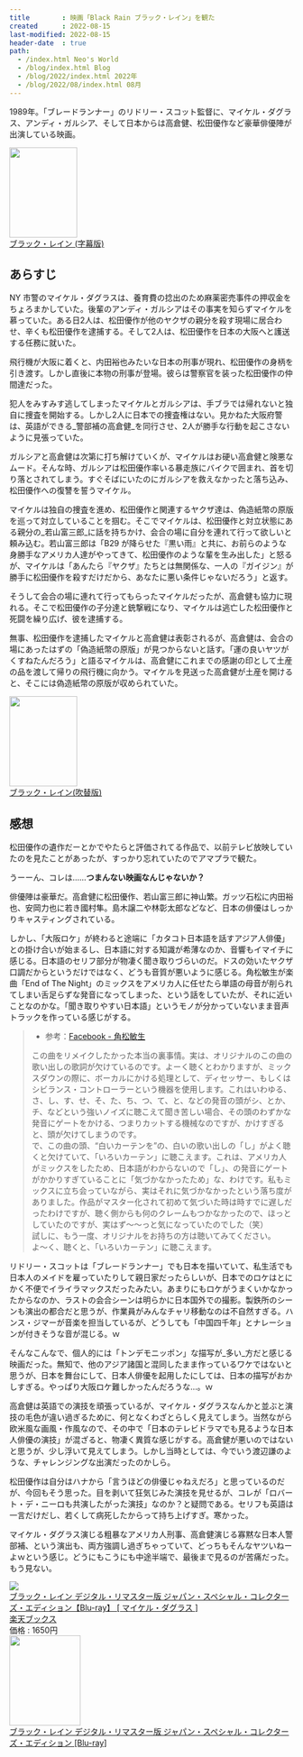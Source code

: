 ```yaml
---
title        : 映画「Black Rain ブラック・レイン」を観た
created      : 2022-08-15
last-modified: 2022-08-15
header-date  : true
path:
  - /index.html Neo's World
  - /blog/index.html Blog
  - /blog/2022/index.html 2022年
  - /blog/2022/08/index.html 08月
---
```


1989年。「ブレードランナー」のリドリー・スコット監督に、マイケル・ダグラス、アンディ・ガルシア、そして日本からは高倉健、松田優作など豪華俳優陣が出演している映画。

<div class="ad-amazon">
  <div class="ad-amazon-image">
    <a href="https://www.amazon.co.jp/dp/B00FYN9TRS?tag=neos21-22&amp;linkCode=osi&amp;th=1&amp;psc=1">
      <img src="https://m.media-amazon.com/images/I/51qtSDZXugL._SL160_.jpg" width="120" height="160">
    </a>
  </div>
  <div class="ad-amazon-info">
    <div class="ad-amazon-title">
      <a href="https://www.amazon.co.jp/dp/B00FYN9TRS?tag=neos21-22&amp;linkCode=osi&amp;th=1&amp;psc=1">ブラック・レイン (字幕版)</a>
    </div>
  </div>
</div>

## あらすじ

NY 市警のマイケル・ダグラスは、養育費の捻出のため麻薬密売事件の押収金をちょろまかしていた。後輩のアンディ・ガルシアはその事実を知らずマイケルを慕っていた。ある日2人は、松田優作が他のヤクザの親分を殺す現場に居合わせ、辛くも松田優作を逮捕する。そして2人は、松田優作を日本の大阪へと護送する任務に就いた。

飛行機が大阪に着くと、内田裕也みたいな日本の刑事が現れ、松田優作の身柄を引き渡す。しかし直後に本物の刑事が登場。彼らは警察官を装った松田優作の仲間達だった。

犯人をみすみす逃してしまったマイケルとガルシアは、手ブラでは帰れないと独自に捜査を開始する。しかし2人に日本での捜査権はない。見かねた大阪府警は、英語ができる_警部補の高倉健_を同行させ、2人が勝手な行動を起こさないように見張っていた。

ガルシアと高倉健は次第に打ち解けていくが、マイケルはお硬い高倉健と険悪なムード。そんな時、ガルシアは松田優作率いる暴走族にバイクで囲まれ、首を切り落とされてしまう。すぐそばにいたのにガルシアを救えなかったと落ち込み、松田優作への復讐を誓うマイケル。

マイケルは独自の捜査を進め、松田優作と関連するヤクザ達は、偽造紙幣の原版を巡って対立していることを掴む。そこでマイケルは、松田優作と対立状態にある親分の_若山富三郎_に話を持ちかけ、会合の場に自分を連れて行って欲しいと頼み込む。若山富三郎は「B29 が降らせた『黒い雨』と共に、お前らのような身勝手なアメリカ人達がやってきて、松田優作のような輩を生み出した」と怒るが、マイケルは「あんたら『ヤクザ』たちとは無関係な、一人の『ガイジン』が勝手に松田優作を殺すだけだから、あなたに悪い条件じゃないだろう」と返す。

そうして会合の場に連れて行ってもらったマイケルだったが、高倉健も協力に現れる。そこで松田優作の子分達と銃撃戦になり、マイケルは逃亡した松田優作と死闘を繰り広げ、彼を逮捕する。

無事、松田優作を逮捕したマイケルと高倉健は表彰されるが、高倉健は、会合の場にあったはずの「偽造紙幣の原版」が見つからないと話す。「運の良いヤツがくすねたんだろう」と語るマイケルは、高倉健にこれまでの感謝の印として土産の品を渡して帰りの飛行機に向かう。マイケルを見送った高倉健が土産を開けると、そこには偽造紙幣の原版が収められていた。

<div class="ad-amazon">
  <div class="ad-amazon-image">
    <a href="https://www.amazon.co.jp/dp/B073HWTDP4?tag=neos21-22&amp;linkCode=osi&amp;th=1&amp;psc=1">
      <img src="https://m.media-amazon.com/images/I/51qtSDZXugL._SL160_.jpg" width="120" height="160">
    </a>
  </div>
  <div class="ad-amazon-info">
    <div class="ad-amazon-title">
      <a href="https://www.amazon.co.jp/dp/B073HWTDP4?tag=neos21-22&amp;linkCode=osi&amp;th=1&amp;psc=1">ブラック・レイン(吹替版)</a>
    </div>
  </div>
</div>

## 感想

松田優作の遺作だーとかでやたらと評価されてる作品で、以前テレビ放映していたのを見たことがあったが、すっかり忘れていたのでアマプラで観た。

うーーん、コレは……__つまんない映画なんじゃないか？__

俳優陣は豪華だ。高倉健に松田優作、若山富三郎に神山繁。ガッツ石松に内田裕也、安岡力也に若き國村隼。島木譲二や林彰太郎などなど、日本の俳優はしっかりキャスティングされている。

しかし、「大阪ロケ」が終わると途端に「カタコト日本語を話すアジア人俳優」との掛け合いが始まるし、日本語に対する知識が希薄なのか、音響もイマイチに感じる。日本語のセリフ部分が物凄く聞き取りづらいのだ。ドスの効いたヤクザ口調だからというだけではなく、どうも音質が悪いように感じる。角松敏生が楽曲「End of The Night」のミックスをアメリカ人に任せたら単語の母音が削られてしまい舌足らずな発音になってしまった、という話をしていたが、それに近いことなのかな。「聞き取りやすい日本語」というモノが分かっていないまま音声トラックを作っている感じがする。

> - 参考：[Facebook - 角松敏生](https://www.facebook.com/1626600517437788/posts/2753325881431907/)
> 
> この曲をリメイクしたかった本当の裏事情。実は、オリジナルのこの曲の歌い出しの歌詞が欠けているのです。よーく聴くとわかりますが、ミックスダウンの際に、ボーカルにかける処理として、ディセッサー、もしくはシビランス・コントローラーという機器を使用します。これはいわゆる、さ、し、す、せ、そ、た、ち、つ、て、と、などの発音の頭がシ、とか、チ、などという強いノイズに聴こえて聞き苦しい場合、その頭のわずかな発音にゲートをかける、つまりカットする機械なのですが、かけすぎると、頭が欠けてしまうのです。  
> で、この曲の頭、“白いカーテンを”の、白いの歌い出しの「し」がよく聴くと欠けていて、「いろいカーテン」に聴こえます。これは、アメリカ人がミックスをしたため、日本語がわからないので「し」、の発音にゲートがかかりすぎていることに「気づかなかったため」な、わけです。私もミックスに立ち会っていながら、実はそれに気づかなかったという落ち度がありました。作品がマスター化されて初めて気づいた時は時すでに遅しだったわけですが、聴く側からも何のクレームもつかなかったので、ほっとしていたのですが、実はず〜〜っと気になっていたのでした（笑）  
> 試しに、もう一度、オリジナルをお持ちの方は聴いてみてください。  
> よ〜く、聴くと、「いろいカーテン」に聴こえます。

リドリー・スコットは「ブレードランナー」でも日本を描いていて、私生活でも日本人のメイドを雇っていたりして親日家だったらしいが、日本でのロケはとにかく不便でイライラマックスだったみたい。あまりにもロケがうまくいかなかったからなのか、ラストの会合シーンは明らかに日本国外での撮影。製鉄所のシーンも演出の都合だと思うが、作業員がみんなチャリ移動なのは不自然すぎる。ハンス・ジマーが音楽を担当しているが、どうしても「中国四千年」とナレーションが付きそうな音が混じる。ｗ

そんなこんなで、個人的には「トンデモニッポン」な描写が_多い_方だと感じる映画だった。無知で、他のアジア諸国と混同したまま作っているワケではないと思うが、日本を舞台にして、日本人俳優を起用したにしては、日本の描写がおかしすぎる。やっぱり大阪ロケ難しかったんだろうな…。ｗ

高倉健は英語での演技を頑張っているが、マイケル・ダグラスなんかと並ぶと演技の毛色が違い過ぎるために、何となくわざとらしく見えてしまう。当然ながら欧米風な画風・作風なので、その中で「日本のテレビドラマでも見るような日本人俳優の演技」が混ざると、物凄く異質な感じがする。高倉健が悪いのではないと思うが、少し浮いて見えてしまう。しかし当時としては、今でいう渡辺謙のような、チャレンジングな出演だったのかしら。

松田優作は自分はハナから「言うほどの俳優じゃねえだろ」と思っているのだが、今回もそう思った。目を剥いて狂気じみた演技を見せるが、コレが「ロバート・デ・ニーロも共演したがった演技」なのか？と疑問である。セリフも英語は一言だけだし、若くして病死したからって持ち上げすぎ。寒かった。

マイケル・ダグラス演じる粗暴なアメリカ人刑事、高倉健演じる寡黙な日本人警部補、という演出も、両方強調し過ぎちゃっていて、どっちもそんなヤツいねーよｗという感じ。どうにもこうにも中途半端で、最後まで見るのが苦痛だった。もう見ない。

<div class="ad-rakuten">
  <div class="ad-rakuten-image">
    <a href="https://hb.afl.rakuten.co.jp/hgc/g00q0722.waxyc9ff.g00q0722.waxyd017/?pc=https%3A%2F%2Fitem.rakuten.co.jp%2Fbook%2F15821177%2F&amp;m=http%3A%2F%2Fm.rakuten.co.jp%2Fbook%2Fi%2F19520393%2F">
      <img src="https://thumbnail.image.rakuten.co.jp/@0_mall/book/cabinet/4363/4988102774363.jpg?_ex=128x128">
    </a>
  </div>
  <div class="ad-rakuten-info">
    <div class="ad-rakuten-title">
      <a href="https://hb.afl.rakuten.co.jp/hgc/g00q0722.waxyc9ff.g00q0722.waxyd017/?pc=https%3A%2F%2Fitem.rakuten.co.jp%2Fbook%2F15821177%2F&amp;m=http%3A%2F%2Fm.rakuten.co.jp%2Fbook%2Fi%2F19520393%2F">ブラック・レイン デジタル・リマスター版 ジャパン・スペシャル・コレクターズ・エディション【Blu-ray】 [ マイケル・ダグラス ]</a>
    </div>
    <div class="ad-rakuten-shop">
      <a href="https://hb.afl.rakuten.co.jp/hgc/g00q0722.waxyc9ff.g00q0722.waxyd017/?pc=https%3A%2F%2Fwww.rakuten.co.jp%2Fbook%2F&amp;m=http%3A%2F%2Fm.rakuten.co.jp%2Fbook%2F">楽天ブックス</a>
    </div>
    <div class="ad-rakuten-price">価格 : 1650円</div>
  </div>
</div>

<div class="ad-amazon">
  <div class="ad-amazon-image">
    <a href="https://www.amazon.co.jp/dp/B07NVKGWHV?tag=neos21-22&amp;linkCode=osi&amp;th=1&amp;psc=1">
      <img src="https://m.media-amazon.com/images/I/51HGvR2MieL._SL160_.jpg" width="126" height="160">
    </a>
  </div>
  <div class="ad-amazon-info">
    <div class="ad-amazon-title">
      <a href="https://www.amazon.co.jp/dp/B07NVKGWHV?tag=neos21-22&amp;linkCode=osi&amp;th=1&amp;psc=1">ブラック・レイン デジタル・リマスター版 ジャパン・スペシャル・コレクターズ・エディション [Blu-ray]</a>
    </div>
  </div>
</div>
